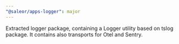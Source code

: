 ```yaml
---
"@saleor/apps-logger": major
---
```


Extracted logger package, containing a Logger utility based on tslog package. It contains also transports for Otel and Sentry.
